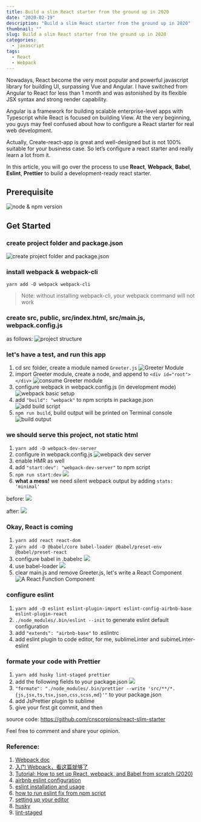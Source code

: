```yaml
---
title: Build a slim React starter from the ground up in 2020
date: "2020-02-19"
description: "Build a slim React starter from the ground up in 2020"
thumbnail: ""
slug: Build a slim React starter from the ground up in 2020
categories:
  - javascript
tags:
  - React
  - Webpack
---
```


Nowadays, React become the very most popular and powerful javascript library for building UI, surpassing Vue and Angular. I have switched from Angular to React for less than 1 month and was astonished by its flexible JSX syntax and strong render capability. 

Angular is a framework for building scalable enterprise-level apps with Typescript while React is focused on building View. At the very beginning, you guys may feel confused about how to configure a React starter for real web development. 

Actually, Create-react-app is great and well-designed but is not 100% suitable for your business case. So let’s configure a react starter and really learn a lot from it.

In this article, you will go over the process to use **React**, **Webpack**, **Babel**, **Eslint**, **Prettier** to build a development-ready react starter.

## Prerequisite
![node & npm version](./env.png)

## Get Started

### create project folder and package.json
![create project folder and package.json](./create-project-folder.png)

### install webpack & webpack-cli
`yarn add -D webpack webpack-cli`
> Note: without installing webpack-cli, your webpack command will not work

### create src, public, src/index.html, src/main.js, webpack.config.js
as follows:
![project structure](./project-structure-01.png)

### let's have a test, and run this app
1. cd src folder, create a module named `Greeter.js`
![Greeter Module](./Greeter.png)
2. import Greeter module, create a node, and append to `<div id="root"></div>`
![consume Greeter module](./import-Greeter.png)
3. configure webpack in webpack.config.js (in development mode)
![webpack basic setup](./webpack-setup.png)
4. add `"build": "webpack"` to npm scripts in package.json
![add build script](./npm-script-01.png)
5. `npm run build`, build output will be printed on Terminal console
![build output](./build-result-01.png)

### we should serve this project, not static html
1. `yarn add -D webpack-dev-server`
2. configure in webpack.config.js
![webpack dev server](./devServer.png)
3. enable HMR as well
4. add `"start:dev": "webpack-dev-server"` to npm script
5. `npm run start:dev`
![](./output.png)
6. **what a mess!** we need silent webpack output by adding `stats: 'minimal'`

before:
![](./mess-info.png)

after:
![](./clear-output.png)

### Okay, React is coming
1. `yarn add react react-dom`
2. `yarn add -D @babel/core babel-loader @babel/preset-env @babel/preset-react`
3. configure babel in .babelrc
![](./install-babel.png)
4. use babel-loader
![](./83478595789.png)
5. clear main.js and remove Greeter.js, let's write a React Component
![A React Function Component](./rfc.png)

### configure eslint
1. `yarn add -D eslint eslint-plugin-import eslint-config-airbnb-base eslint-plugin-react`
2. `./node_modules/.bin/eslint --init` to generate eslint default configuration
3. add `"extends": "airbnb-base"` to .eslintrc
4. add eslint plugin to code editor, for me, sublimeLinter and subimeLinter-eslint

### formate your code with Prettier
1. `yarn add husky lint-staged prettier`
2. add the following fields to your package.json
![](./prettier-setup.png)
3. `"formate": "./node_modules/.bin/prettier --write 'src/**/*.{js,jsx,ts,tsx,json,css,scss,md}'"` to your package.json
4. add JsPrettier plugin to sublime
5. give your first git commit, and then


source code: https://github.com/cnscorpions/react-slim-starter

Feel free to comment and share your opinion. 

### Reference:
1. [Webpack doc](https://webpack.js.org/concepts/)
2. [入门 Webpack，看这篇就够了](https://segmentfault.com/a/1190000006178770)
3. [Tutorial: How to set up React, webpack, and Babel from scratch (2020)](https://www.valentinog.com/blog/babel/)
4. [airbnb eslint configuration](https://github.com/airbnb/javascript/tree/master/packages/eslint-config-airbnb-base)
5. [eslint installation and usage](https://github.com/eslint/eslint#installation-and-usage)
6. [how to run eslint fix from npm script](https://stackoverflow.com/questions/40271230/how-to-run-eslint-fix-from-npm-script)
7. [setting up your editor](https://create-react-app.dev/docs/setting-up-your-editor/)
8. [husky](https://github.com/typicode/husky)
9. [lint-staged](https://github.com/okonet/lint-staged)


